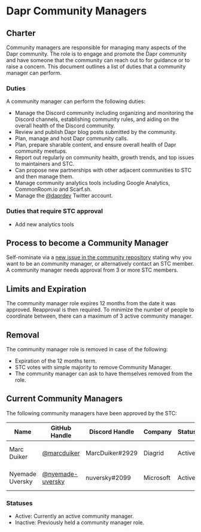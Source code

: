 # Dapr Community Managers

## Charter

Community managers are responsible for managing many aspects of the Dapr community. The role is to engage and promote the Dapr community and have someone that the community can reach out to for guidance or to raise a concern. This document outlines a list of duties that a community manager can perform.

### Duties

A community manager can perform the following duties:

* Manage the Discord community including organizing and monitoring the Discord channels, establishing community rules, and aiding on the overall health of the Discord community. 
* Review and publish Dapr blog posts submitted by the community.
* Plan, manage and host Dapr community calls.
* Plan, prepare sharable content, and ensure overall health of Dapr community meetups.
* Report out regularly on community health, growth trends, and top issues to maintainers and STC.
* Can propose new partnerships with other adjacent communities to STC and then manage them.
* Manage community analytics tools including Google Analytics, CommonRoom.io and Scarf.sh.
* Manage the [@daprdev](https://twitter.com/daprdev) Twitter account.

### Duties that require STC approval

* Add new analytics tools

## Process to become a Community Manager

Self-nominate via a [new issue in the community repository](https://github.com/dapr/community/issues/new) stating why you want to be an community manager, or alternatively contact an STC member. A community manager needs approval from 3 or more STC members. 

## Limits and Expiration

The community manager role expires 12 months from the date it was approved. Reapproval is then required. To minimize the number of people to coordinate between, there can a maximum of 3 active community manager. 

## Removal

The community manager role is removed in case of the following:
* Expiration of the 12 months term.
* STC votes with simple majority to remove Community Manager.
* The community manager can ask to have themselves removed from the role. 

## Current Community Managers
The following community managers have been approved by the STC:

| Name | GitHub Handle | Discord Handle | Company | Status | Timezone | Term Start | Term End |
| - | - | -  | - | - | - | - | -
| Marc Duiker | [@marcduiker](https://github.com/marcduiker) | MarcDuiker#2929 | Diagrid | Active | UTC+1/CET | Feb 15th, 2023 | Feb 15th, 2024
| Nyemade Uversky  | [@nyemade-uversky](https://github.com/nyemade-uversky) | nuversky#2099 | Microsoft | Active | PST | Feb 15th, 2023 | Feb 15th, 2024

### Statuses
   * Active: Currently an active community manager.
   * Inactive: Previously held a community manager role.
